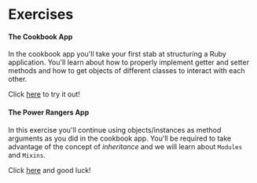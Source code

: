 # Exercises

#### The Cookbook App
In the cookbook app you'll take your first stab at structuring a Ruby application. You'll learn about how to properly implement getter and setter methods and how to get objects of different classes to interact with each other.

Click [here](http://learn.makersquare.com/courses/prework/ruby-from-scratch.lmd) to try it out!

#### The Power Rangers App
In this exercise you'll continue using objects/instances as method arguments as you did in the cookbook app. You'll be required to take advantage of the concept of *inheritance* and we will learn about `Modules` and `Mixins`.

Click [here](http://learn.makersquare.com/courses/prework/power-rangers.lmd) and good luck!
